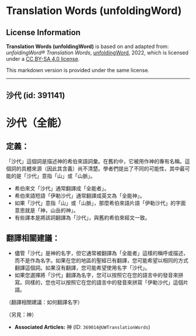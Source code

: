 # Translation Words (unfoldingWord)

## License Information

**Translation Words (unfoldingWord)** is based on and adapted from: _unfoldingWord® Translation Words_, [unfoldingWord](https://unfoldingword.org/utw), 2022, which is licensed under a [CC BY-SA 4.0 license](https://creativecommons.org/licenses/by-sa/4.0/legalcode.en).

This markdown version is provided under the same license.



--------------------------------

## 沙代 (id: 391141)

沙代（全能）
======

定義：
---

「沙代」這個詞是描述神的希伯來語詞彙。在舊約中，它被用作神的專有名稱。這個詞的具體來源（因此其含義）尚不清楚。學者們提出了不同的可能性，其中最可能的是「沙代」意指「山」或「山脈」。

* 希伯來文「沙代」通常翻譯成「全能者」。
* 希伯來語短語「伊勒沙代」通常翻譯成英文為「全能神」。
* 如果「沙代」意指「山」或「山脈」，那麼希伯來語片語「伊勒沙代」的字面意思就是「神，山岳的神」。
* 有些譯本是將該詞翻譯為「沙代」，與舊約希伯來經文一致。

翻譯相關建議：
-------

* 儘管「沙代」是神的名字，但它通常被翻譯為「全能者」這樣的稱呼或描述，而不是作為名字。如果在您的地區的聖經已有翻譯，您可能希望以相同的方式翻譯這個詞。如果沒有翻譯，您可能希望使用名字「沙代」。
* 如果您選擇將「沙代」翻譯為名字，您可以按照它在您的語言中的發音來拼寫。同樣的，您也可以按照它在您的語言中的發音來拼寫「伊勒沙代」這個片語。

（翻譯相關建議：如何翻譯名字）

（另見：神）

* **Associated Articles:** 神 (ID: `369014@UWTranslationWords`)

